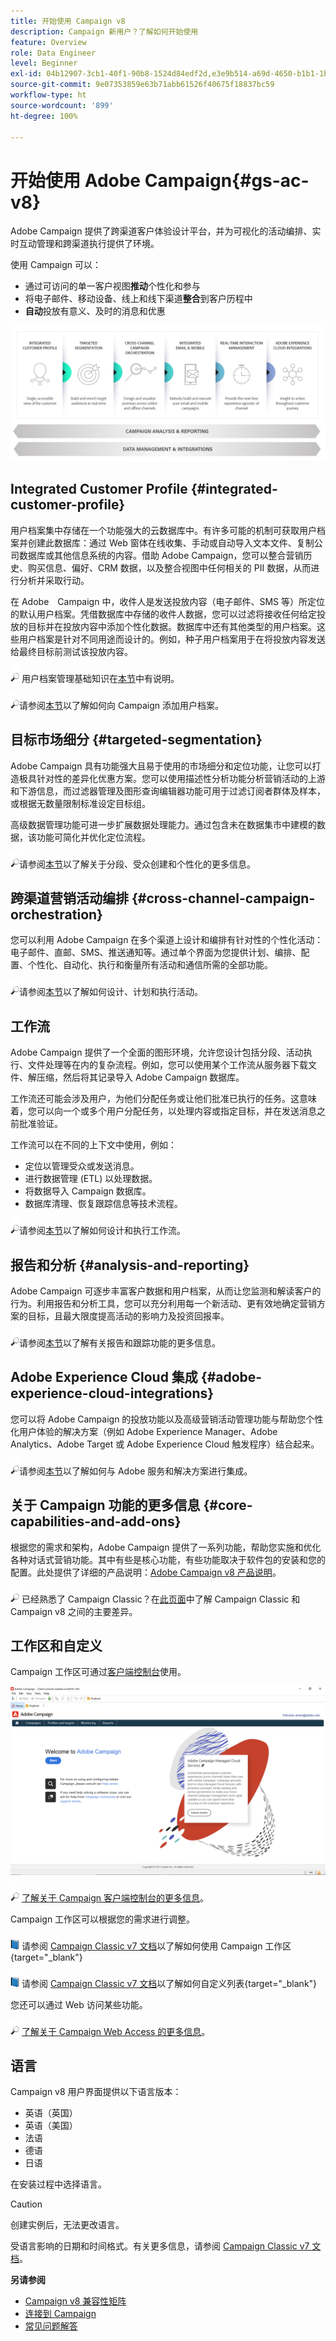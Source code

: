 ```yaml
---
title: 开始使用 Campaign v8
description: Campaign 新用户？了解如何开始使用
feature: Overview
role: Data Engineer
level: Beginner
exl-id: 04b12907-3cb1-40f1-90b8-1524d84edf2d,e3e9b514-a69d-4650-b1b1-1b76b4f3d63f
source-git-commit: 9e07353859e63b71abb61526f40675f18837bc59
workflow-type: ht
source-wordcount: '899'
ht-degree: 100%

---
```


# 开始使用 Adobe Campaign{#gs-ac-v8}

Adobe Campaign 提供了跨渠道客户体验设计平台，并为可视化的活动编排、实时互动管理和跨渠道执行提供了环境。

使用 Campaign 可以：

* 通过可访问的单一客户视图&#x200B;**推动**&#x200B;个性化和参与
* 将电子邮件、移动设备、线上和线下渠道&#x200B;**整合**&#x200B;到客户历程中
* **自动**&#x200B;投放有意义、及时的消息和优惠

![](assets/ac-capabilities.png)

## Integrated Customer Profile {#integrated-customer-profile}

用户档案集中存储在一个功能强大的云数据库中。有许多可能的机制可获取用户档案并创建此数据库：通过 Web 窗体在线收集、手动或自动导入文本文件、复制公司数据库或其他信息系统的内容。借助 Adobe Campaign，您可以整合营销历史、购买信息、偏好、CRM 数据，以及整合视图中任何相关的 PII 数据，从而进行分析并采取行动。

在 Adobe　Campaign 中，收件人是发送投放内容（电子邮件、SMS 等）所定位的默认用户档案。凭借数据库中存储的收件人数据，您可以过滤将接收任何给定投放的目标并在投放内容中添加个性化数据。数据库中还有其他类型的用户档案。这些用户档案是针对不同用途而设计的。例如，种子用户档案用于在将投放内容发送给最终目标前测试该投放内容。

![](../assets/do-not-localize/glass.png) 用户档案管理基础知识在[本节](audiences.md)中有说明。

![](../assets/do-not-localize/glass.png)请参阅[本节](import.md)以了解如何向 Campaign 添加用户档案。

## 目标市场细分 {#targeted-segmentation}

Adobe Campaign 具有功能强大且易于使用的市场细分和定位功能，让您可以打造极具针对性的差异化优惠方案。您可以使用描述性分析功能分析营销活动的上游和下游信息，而过滤器管理及图形查询编辑器功能可用于过滤订阅者群体及样本，或根据无数量限制标准设定目标组。

高级数据管理功能可进一步扩展数据处理能力。通过包含未在数据集市中建模的数据，该功能可简化并优化定位流程。

![](../assets/do-not-localize/glass.png)请参阅[本节](audiences.md)以了解关于分段、受众创建和个性化的更多信息。

## 跨渠道营销活动编排 {#cross-channel-campaign-orchestration}

您可以利用 Adobe Campaign 在多个渠道上设计和编排有针对性的个性化活动：电子邮件、直邮、SMS、推送通知等。通过单个界面为您提供计划、编排、配置、个性化、自动化、执行和衡量所有活动和通信所需的全部功能。

![](../assets/do-not-localize/glass.png)请参阅[本节](campaigns.md)以了解如何设计、计划和执行活动。

## 工作流

Adobe Campaign 提供了一个全面的图形环境，允许您设计包括分段、活动执行、文件处理等在内的复杂流程。例如，您可以使用某个工作流从服务器下载文件、解压缩，然后将其记录导入 Adobe Campaign 数据库。

工作流还可能会涉及用户，为他们分配任务或让他们批准已执行的任务。这意味着，您可以向一个或多个用户分配任务，以处理内容或指定目标，并在发送消息之前批准验证。

工作流可以在不同的上下文中使用，例如：

* 定位以管理受众或发送消息。
* 进行数据管理 (ETL) 以处理数据。
* 将数据导入 Campaign 数据库。
* 数据库清理、恢复跟踪信息等技术流程。

![](../assets/do-not-localize/glass.png)请参阅[本节](../config/workflows.md)以了解如何设计和执行工作流。

## 报告和分析 {#analysis-and-reporting}

Adobe Campaign 可逐步丰富客户数据和用户档案，从而让您监测和解读客户的行为。利用报告和分析工具，您可以充分利用每一个新活动、更有效地确定营销方案的目标，且最大限度提高活动的影响力及投资回报率。

![](../assets/do-not-localize/glass.png)请参阅[本节](reporting.md)以了解有关报告和跟踪功能的更多信息。

## Adobe Experience Cloud 集成 {#adobe-experience-cloud-integrations}

您可以将 Adobe Campaign 的投放功能以及高级营销活动管理功能与帮助您个性化用户体验的解决方案（例如 Adobe Experience Manager、Adobe Analytics、Adobe Target 或 Adobe Experience Cloud 触发程序）结合起来。

![](../assets/do-not-localize/glass.png)请参阅[本节](../connect/integration.md)以了解如何与 Adobe 服务和解决方案进行集成。

## 关于 Campaign 功能的更多信息 {#core-capabilities-and-add-ons}

根据您的需求和架构，Adobe Campaign 提供了一系列功能，帮助您实施和优化各种对话式营销功能。其中有些是核心功能，有些功能取决于软件包的安装和您的配置。此处提供了详细的产品说明：[Adobe Campaign v8 产品说明](https://helpx.adobe.com/cn/legal/product-descriptions/adobe-campaign-managed-cloud-services.html)。

![](../assets/do-not-localize/glass.png) 已经熟悉了 Campaign Classic？在[此页面](capability-matrix.md)中了解 Campaign Classic 和 Campaign v8 之间的主要差异。

## 工作区和自定义

Campaign 工作区可通过[客户端控制台](../dev/general-architecture.md)使用。

![](assets/home-page.png)

![](../assets/do-not-localize/glass.png) [了解关于 Campaign 客户端控制台的更多信息](../start/connect.md)。

Campaign 工作区可以根据您的需求进行调整。

![](../assets/do-not-localize/book.png) 请参阅 [Campaign Classic v7 文档](https://experienceleague.adobe.com/docs/campaign-classic/using/getting-started/starting-with-adobe-campaign/campaign-workspace/adobe-campaign-workspace.html?lang=zh-Hans)以了解如何使用 Campaign 工作区{target=&quot;_blank&quot;}

![](../assets/do-not-localize/book.png) 请参阅 [Campaign Classic v7 文档](https://experienceleague.adobe.com/docs/campaign-classic/using/getting-started/starting-with-adobe-campaign/campaign-workspace/adobe-campaign-ui-lists.html?lang=zh-Hans)以了解如何自定义列表{target=&quot;_blank&quot;}

您还可以通过 Web 访问某些功能。

![](../assets/do-not-localize/glass.png) [了解关于 Campaign Web Access 的更多信息](../start/connect.md#web-access)。


## 语言

Campaign v8 用户界面提供以下语言版本：

* 英语（英国）
* 英语（美国）
* 法语
* 德语
* 日语

在安装过程中选择语言。

>[!CAUTION]
>
>创建实例后，无法更改语言。

受语言影响的日期和时间格式。有关更多信息，请参阅 [Campaign Classic v7 文档](https://experienceleague.adobe.com/docs/campaign-classic/using/getting-started/starting-with-adobe-campaign/campaign-workspace/adobe-campaign-workspace.html?lang=zh-Hans#date-and-time)。

**另请参阅**

* [Campaign v8 兼容性矩阵](compatibility-matrix.md)
* [连接到 Campaign](connect.md)
* [常见问题解答](campaign-faq.md)
